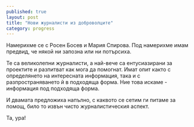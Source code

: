 ```yaml
---
published: true
layout: post
title: "Нови журналисти из доброволците"
category: progress
---
```


Намерихме се с Росен Босев и Мария Спирова. Под намерихме имам предвид, че някой ни запозна или ни потърсиха.

Те са великолепни журналисти, а най-вече са ентусиазирани за проектите и разпитват как мога да помогнат. Имат опит както с определянето на интересната информация, така и с разпространяването й в подходяща форма. Ние това искаме - информация под подходяща форма. 

И двамата предложиха напълно, с каквото се сетим ги питаме за помощ, било то извън чисто журналистическия аспект.

Та, ура!